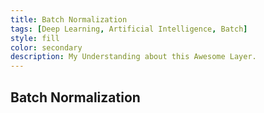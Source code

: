 ```yaml
---
title: Batch Normalization
tags: [Deep Learning, Artificial Intelligence, Batch]
style: fill
color: secondary
description: My Understanding about this Awesome Layer.
---
```

<!-- 
Source: [GitHub](https://github.com/amorehead/jazz-nn)

![](https://amorehead.github.io/assets/img/jazz_nn.jpg) -->

## Batch Normalization 

<!-- ### Motivation:
    Batch Normalization is basically one of the ideas that prevents gradient vanishing / gradient exploding. 
    So far, this problem has been solved with changes in Activation function (ReLU, etc.), Careful Initialization, and small learning rate, 
    but in this paper, it is a fundamental way to accelerate the learning speed by stabilizing the training process as a whole rather than these indirect methods.


    The author of the paper <a href="https://arxiv.org/abs/1502.03167">Batch Normalization: Accelerating Deep Network Training by Reducing Internal Covariate Shift</a> 
    argues that the reason for the destablization is the Internal Covariance Shift which caused by the variation of the distribution of input for each layer of the network and activation.
    So to prevent this, we can think of a method of normalizing the distribution of the input of each layer to an input with an average of 0 and standard deviation of 1.
    
### Algorithm:

    The outline of the algorithm is described as shown in the image below:
    ![image info](assets/img/bn_algorithm.png)
    
    The Batch Normalization is applied before entering the specific hidden layers, it modifies the input and use the new values as the activation function.
    When training with the training data, the mean and standard deviation are obtained from the current batch. However, for inference using the test data, instead of using 
    the values of the mini-batch, the moving avergage is calculated and unbiased variance of the training data and do the same scale/shift to the testing data.


    the process may be different when being applied to CNN. In general, the weight is applied in the form of Wx+b before adding the value to the normal activation function. 
    If we want to use Batch Normalization, b must be removed. In addition, CNN wants to maintain the properties of convolution, it makes each batch normalization variables based on each channel.
    For example, let's say the Batch Normalization is applied to a convolution layer with a mini-batch of m and a channel size of n, then there should be n different batch normalization variables.

## Benefits

    In the current Deep Network, if the learning rate is too high, the gradient explode/vanishing or fall into localminima. When using Batch Normalization,
    it is not affectd by the parameter scale when propagating, therefore the learning rate can be set greatly, which means faster training.
    
    Batch Normalization has its own regulation properties which makes it possible to exclude Dropout or any other regulation terms. -->